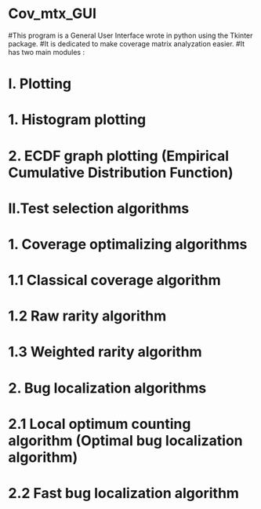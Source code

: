 # Cov_mtx_GUI

#This program is a General User Interface wrote in python using the Tkinter package.
#It is dedicated to make coverage matrix analyzation easier.
#It has two main modules : 
#   I. Plotting
#     1. Histogram plotting
#     2. ECDF graph plotting (Empirical Cumulative Distribution Function)
#   II.Test selection algorithms
#     1. Coverage optimalizing algorithms
#       1.1 Classical coverage algorithm
#       1.2 Raw rarity algorithm
#       1.3 Weighted rarity algorithm
#     2. Bug localization algorithms
#       2.1 Local optimum counting algorithm (Optimal bug localization algorithm)
#       2.2 Fast bug localization algorithm
